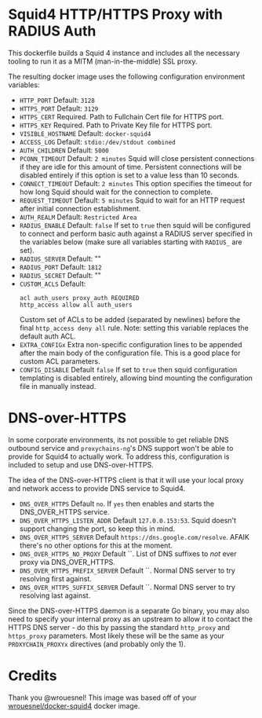 # Squid4 HTTP/HTTPS Proxy with RADIUS Auth

This dockerfile builds a Squid 4 instance and includes all the necessary
tooling to run it as a MITM (man-in-the-middle) SSL proxy.

The resulting docker image uses the following configuration environment
variables:

 * `HTTP_PORT`
    Default: `3128`
 * `HTTPS_PORT`
    Default: `3129`
 * `HTTPS_CERT`
    Required. Path to Fullchain Cert file for HTTPS port.
 * `HTTPS_KEY`
    Required. Path to Private Key file for HTTPS port.
 * `VISIBLE_HOSTNAME`
    Default: `docker-squid4`
 * `ACCESS_LOG`
    Default: `stdio:/dev/stdout combined`
 * `AUTH_CHILDREN`
   Default: `5000`
 * `PCONN_TIMEOUT`
   Default: `2 minutes`
   Squid will close persistent connections if they are idle for this amount of time. Persistent connections will be disabled entirely if this option is set to a value less than 10 seconds.
 * `CONNECT_TIMEOUT`
   Default: `2 minutes`
   This option specifies the timeout for how long Squid should wait for the connection to complete.
 * `REQUEST_TIMEOUT`
   Default: `5 minutes`
   Squid to wait for an HTTP request after initial connection establishment.
 * `AUTH_REALM`
   Default: `Restricted Area`
 * `RADIUS_ENABLE`
   Default: `false`
   If set to `true` then squid will be configured to connect and perform basic auth against a RADIUS server specified in the variables below (make sure all variables starting with `RADIUS_` are set).
 * `RADIUS_SERVER`
   Default: ""
 * `RADIUS_PORT`
   Default: `1812`
 * `RADIUS_SECRET`
   Default: ""
 * `CUSTOM_ACLS`
   Default: 
   ```
   acl auth_users proxy_auth REQUIRED
   http_access allow all auth_users
   ```
   Custom set of ACLs to be added (separated by newlines) before the final `http_access deny all` rule. 
   Note: setting this variable replaces the default auth ACL.
 * `EXTRA_CONFIGx`
   Extra non-specific configuration lines to be appended after the main body of
   the configuration file. This is a good place for custom ACL parameters.
 * `CONFIG_DISABLE`
   Default `false`
   If set to `true` then squid configuration templating is disabled entirely, allowing
   bind mounting the configuration file in manually instead.

# DNS-over-HTTPS
In some corporate environments, its not possible to get reliable DNS outbound
service and `proxychains-ng`'s DNS support won't be able to provide for Squid4
to actually work. To address this, configuration is included to setup and use
DNS-over-HTTPS.

The idea of the DNS-over-HTTPS client is that it will use your local proxy and
network access to provide DNS service to Squid4.

* `DNS_OVER_HTTPS`
  Default `no`. If `yes` then enables and starts the DNS_OVER_HTTPS service.
* `DNS_OVER_HTTPS_LISTEN_ADDR`
  Default `127.0.0.153:53`. Squid doesn't support changing the port, so keep
  this in mind.
* `DNS_OVER_HTTPS_SERVER`
  Default `https://dns.google.com/resolve`. AFAIK there's no other options for
  this at the moment.
* `DNS_OVER_HTTPS_NO_PROXY`
  Default ``. List of DNS suffixes to *not* ever proxy via DNS_OVER_HTTPS.
* `DNS_OVER_HTTPS_PREFIX_SERVER`
  Default ``. Normal DNS server to try resolving first against.
* `DNS_OVER_HTTPS_SUFFIX_SERVER`
  Default ``. Normal DNS server to try resolving last against.

Since the DNS-over-HTTPS daemon is a separate Go binary, you may also need to
specify your internal proxy as an upstream to allow it to contact the HTTPS
DNS server - do this by passing the standard `http_proxy` and `https_proxy`
parameters. Most likely these will be the same as your `PROXYCHAIN_PROXYx`
directives (and probably only the 1).


# Credits
Thank you @wrouesnel! This image was based off of your [wrouesnel/docker-squid4](https://hub.docker.com/r/wrouesnel/docker-squid4) docker image. 